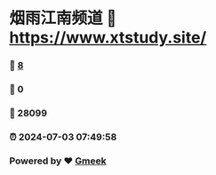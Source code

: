 # 烟雨江南频道 :link: https://www.xtstudy.site/ 
### :page_facing_up: [8](https://www.xtstudy.site//tag.html) 
### :speech_balloon: 0 
### :hibiscus: 28099 
### :alarm_clock: 2024-07-03 07:49:58 
### Powered by :heart: [Gmeek](https://github.com/Meekdai/Gmeek)
